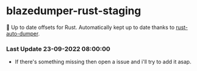 # blazedumper-rust-staging

🚀 Up to date offsets for Rust. Automatically kept up to date thanks to [rust-auto-dumper](https://github.com/Akandesh/rust-auto-dumper).


### Last Update 23-09-2022 08:00:00
- If there's something missing then open a issue and i'll try to add it asap.